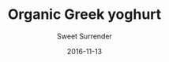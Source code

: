---
title: 'Organic Greek yoghurt'
description: 'With homemade honey-roasted granola'
color: '#ffffff'
price: '30'
category: breakfast
tags: Breakfast
meta:
    id: 7dd8505dd22ed3140747cbb4b180412c48aa5a4c
    parentId: f20f57fa9c3d8bff0902cfb33f350091a3a48d51
    language: en
date: '2016-11-13'
author: 'Sweet Surrender'
---